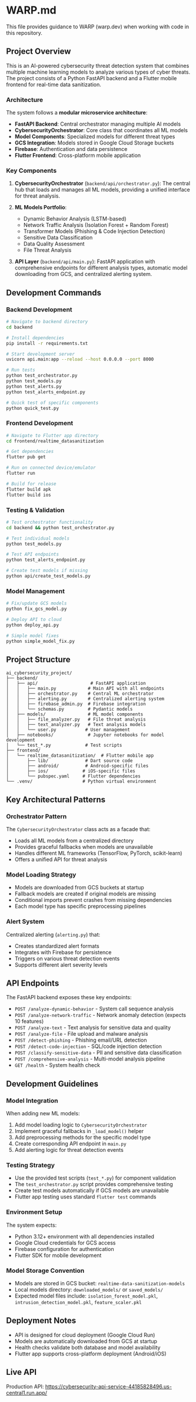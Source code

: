 # WARP.md

This file provides guidance to WARP (warp.dev) when working with code in this repository.

## Project Overview

This is an AI-powered cybersecurity threat detection system that combines multiple machine learning models to analyze various types of cyber threats. The project consists of a Python FastAPI backend and a Flutter mobile frontend for real-time data sanitization.

### Architecture

The system follows a **modular microservice architecture**:
- **FastAPI Backend**: Central orchestrator managing multiple AI models
- **CybersecurityOrchestrator**: Core class that coordinates all ML models
- **Model Components**: Specialized models for different threat types
- **GCS Integration**: Models stored in Google Cloud Storage buckets
- **Firebase**: Authentication and data persistence
- **Flutter Frontend**: Cross-platform mobile application

### Key Components

1. **CybersecurityOrchestrator** (`backend/api/orchestrator.py`): The central hub that loads and manages all ML models, providing a unified interface for threat analysis.

2. **ML Models Portfolio**:
   - Dynamic Behavior Analysis (LSTM-based)
   - Network Traffic Analysis (Isolation Forest + Random Forest)
   - Transformer Models (Phishing & Code Injection Detection)
   - Sensitive Data Classification
   - Data Quality Assessment
   - File Threat Analysis

3. **API Layer** (`backend/api/main.py`): FastAPI application with comprehensive endpoints for different analysis types, automatic model downloading from GCS, and centralized alerting system.

## Development Commands

### Backend Development

```bash
# Navigate to backend directory
cd backend

# Install dependencies
pip install -r requirements.txt

# Start development server
uvicorn api.main:app --reload --host 0.0.0.0 --port 8000

# Run tests
python test_orchestrator.py
python test_models.py
python test_alerts.py
python test_alerts_endpoint.py

# Quick test of specific components
python quick_test.py
```

### Frontend Development

```bash
# Navigate to Flutter app directory
cd frontend/realtime_datasanitization

# Get dependencies
flutter pub get

# Run on connected device/emulator
flutter run

# Build for release
flutter build apk
flutter build ios
```

### Testing & Validation

```bash
# Test orchestrator functionality
cd backend && python test_orchestrator.py

# Test individual models
python test_models.py

# Test API endpoints
python test_alerts_endpoint.py

# Create test models if missing
python api/create_test_models.py
```

### Model Management

```bash
# Fix/update GCS models
python fix_gcs_model.py

# Deploy API to cloud
python deploy_api.py

# Simple model fixes
python simple_model_fix.py
```

## Project Structure

```
ai_cybersecurity_project/
├── backend/
│   ├── api/                    # FastAPI application
│   │   ├── main.py            # Main API with all endpoints
│   │   ├── orchestrator.py    # Central ML orchestrator
│   │   ├── alerting.py        # Centralized alerting system
│   │   ├── firebase_admin.py  # Firebase integration
│   │   └── schemas.py         # Pydantic models
│   ├── models/                # ML model components
│   │   ├── file_analyzer.py   # File threat analysis
│   │   ├── text_analyzer.py   # Text analysis models
│   │   └── user.py           # User management
│   ├── notebooks/             # Jupyter notebooks for model development
│   └── test_*.py             # Test scripts
├── frontend/
│   └── realtime_datasanitization/  # Flutter mobile app
│       ├── lib/              # Dart source code
│       ├── android/          # Android-specific files
│       ├── ios/             # iOS-specific files
│       └── pubspec.yaml     # Flutter dependencies
└── .venv/                   # Python virtual environment
```

## Key Architectural Patterns

### Orchestrator Pattern
The `CybersecurityOrchestrator` class acts as a facade that:
- Loads all ML models from a centralized directory
- Provides graceful fallbacks when models are unavailable
- Handles different ML frameworks (TensorFlow, PyTorch, scikit-learn)
- Offers a unified API for threat analysis

### Model Loading Strategy
- Models are downloaded from GCS buckets at startup
- Fallback models are created if original models are missing
- Conditional imports prevent crashes from missing dependencies
- Each model type has specific preprocessing pipelines

### Alert System
Centralized alerting (`alerting.py`) that:
- Creates standardized alert formats
- Integrates with Firebase for persistence
- Triggers on various threat detection events
- Supports different alert severity levels

## API Endpoints

The FastAPI backend exposes these key endpoints:

- `POST /analyze-dynamic-behavior` - System call sequence analysis
- `POST /analyze-network-traffic` - Network anomaly detection (expects 10 features)
- `POST /analyze-text` - Text analysis for sensitive data and quality
- `POST /analyze-file` - File upload and malware analysis
- `POST /detect-phishing` - Phishing email/URL detection
- `POST /detect-code-injection` - SQL/code injection detection
- `POST /classify-sensitive-data` - PII and sensitive data classification
- `POST /comprehensive-analysis` - Multi-model analysis pipeline
- `GET /health` - System health check

## Development Guidelines

### Model Integration
When adding new ML models:
1. Add model loading logic to `CybersecurityOrchestrator`
2. Implement graceful fallbacks in `_load_model()` helper
3. Add preprocessing methods for the specific model type
4. Create corresponding API endpoint in `main.py`
5. Add alerting logic for threat detection events

### Testing Strategy
- Use the provided test scripts (`test_*.py`) for component validation
- The `test_orchestrator.py` script provides comprehensive testing
- Create test models automatically if GCS models are unavailable
- Flutter app testing uses standard `flutter test` commands

### Environment Setup
The system expects:
- Python 3.12+ environment with all dependencies installed
- Google Cloud credentials for GCS access
- Firebase configuration for authentication
- Flutter SDK for mobile development

### Model Storage Convention
- Models are stored in GCS bucket: `realtime-data-sanitization-models`
- Local models directory: `downloaded_models/` or `saved_models/`
- Expected model files include: `isolation_forest_model.pkl`, `intrusion_detection_model.pkl`, `feature_scaler.pkl`

## Deployment Notes

- API is designed for cloud deployment (Google Cloud Run)
- Models are automatically downloaded from GCS at startup
- Health checks validate both database and model availability
- Flutter app supports cross-platform deployment (Android/iOS)

## Live API
Production API: https://cybersecurity-api-service-44185828496.us-central1.run.app/